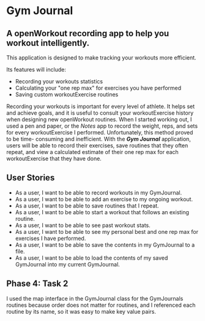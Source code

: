 # Gym Journal

## A openWorkout recording app to help you workout intelligently.

This application is designed to make tracking your workouts more efficient.  

Its features will include:
- Recording your workouts statistics
- Calculating your "one rep max" for exercises you have performed  
- Saving custom  workoutExercise routines 
 
Recording your workouts is important for every level of athlete. It helps 
set and achieve goals, and it is useful to consult your workoutExercise history
when designing new openWorkout routines. When I started working out, I
used a pen and paper, or the *Notes* app to record the weight, reps, and sets 
for every workoutExercise I performed. Unfortunately, this method proved to be time-
consuming and inefficient. With the ***Gym Journal*** application, users will
be able to record their exercises, save routines that they often repeat, and
view a calculated estimate of their one rep max for each workoutExercise that they have 
done.


## User Stories
- As a user, I want to be able to record workouts in my GymJournal.
- As a user, I want to be able to add an exercise to my ongoing workout.
- As a user, I want to be able to save routines that I repeat.  
- As a user, I want to be able to start a workout that follows an existing routine.
- As a user, I want to be able to see past workout stats.
- As a user, I want to be able to see my personal best and one rep max for exercises
 I have performed.
- As a user, I want to be able to save the contents in my GymJournal to a file.
- As a user, I want to be able to load the contents of my saved GymJournal into 
my current GymJournal. 

## Phase 4: Task 2
I used the map interface in the GymJournal class for the GymJournals routines
because order does not matter for routines, and I referenced each routine by its
name, so it was easy to make key value pairs.
